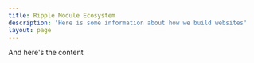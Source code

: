 ```yaml
---
title: Ripple Module Ecosystem
description: 'Here is some information about how we build websites'
layout: page
---
```


And here's the content
